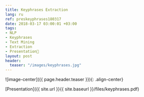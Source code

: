 ```yaml
---
title: Keyphrases Extraction
lang: ru
ref: preskeyphrases180317
date: 2018-03-17 03:00:01 +03:00
tags:
- NLP
- Keyphrases
- Text Mining
- Extraction
- Presentation🎯
layout: post
header:
  teaser: "/images/keyphrases.jpg"
---
```


![image-center]({{ page.header.teaser }}){: .align-center}

[Presentation]({{ site.url }}{{ site.baseurl }}/files/keyphrases.pdf)
